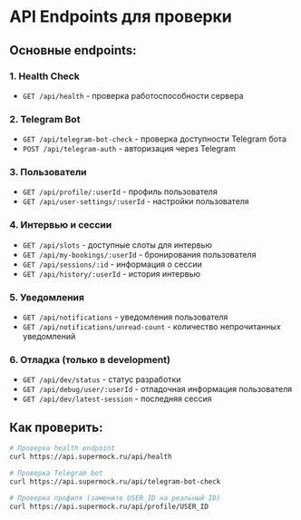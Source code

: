 # API Endpoints для проверки

## Основные endpoints:

### 1. Health Check

- `GET /api/health` - проверка работоспособности сервера

### 2. Telegram Bot

- `GET /api/telegram-bot-check` - проверка доступности Telegram бота
- `POST /api/telegram-auth` - авторизация через Telegram

### 3. Пользователи

- `GET /api/profile/:userId` - профиль пользователя
- `GET /api/user-settings/:userId` - настройки пользователя

### 4. Интервью и сессии

- `GET /api/slots` - доступные слоты для интервью
- `GET /api/my-bookings/:userId` - бронирования пользователя
- `GET /api/sessions/:id` - информация о сессии
- `GET /api/history/:userId` - история интервью

### 5. Уведомления

- `GET /api/notifications` - уведомления пользователя
- `GET /api/notifications/unread-count` - количество непрочитанных уведомлений

### 6. Отладка (только в development)

- `GET /api/dev/status` - статус разработки
- `GET /api/debug/user/:userId` - отладочная информация пользователя
- `GET /api/dev/latest-session` - последняя сессия

## Как проверить:

```bash
# Проверка health endpoint
curl https://api.supermock.ru/api/health

# Проверка Telegram bot
curl https://api.supermock.ru/api/telegram-bot-check

# Проверка профиля (замените USER_ID на реальный ID)
curl https://api.supermock.ru/api/profile/USER_ID
```
